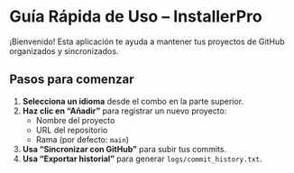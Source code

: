 # Guía Rápida de Uso – InstallerPro

¡Bienvenido! Esta aplicación te ayuda a mantener tus proyectos de GitHub organizados y sincronizados.

## Pasos para comenzar

1. **Selecciona un idioma** desde el combo en la parte superior.  
2. **Haz clic en “Añadir”** para registrar un nuevo proyecto:  
   - Nombre del proyecto  
   - URL del repositorio  
   - Rama (por defecto: `main`)  
3. **Usa “Sincronizar con GitHub”** para subir tus commits.  
4. **Usa “Exportar historial”** para generar `logs/commit_history.txt`.

